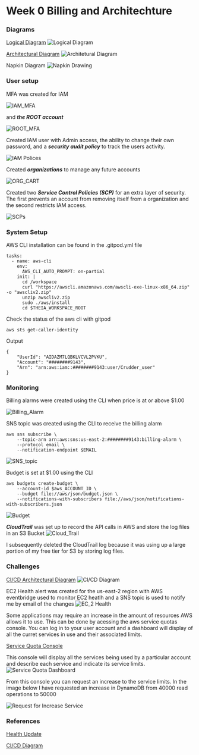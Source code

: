 # Week 0 Billing and Architechture

### Diagrams 

[Logical Diagram](https://lucid.app/lucidchart/044d54be-c09b-4c09-a18f-f1ddf1b44387/edit?viewport_loc=-221%2C13%2C2261%2C1116%2C0_0&invitationId=inv_04dab94d-d5c4-4b5d-b7eb-eaa960765da1)
![Logical Diagram](./assets/Cruddur-Conceptual%20Diagram.png)

[Architectural Diagram](https://lucid.app/lucidchart/ec7097f7-4001-4f8b-999c-3e8081fcba10/edit?viewport_loc=-116%2C11%2C2261%2C1116%2C0_0&invitationId=inv_cef4b7df-11ee-41a9-8785-39c3bade6d48)
![Architetural Diagram](./assets/Crudder%20Logical%20Architectural%20Diagram.png)

Napkin Diagram
![Napkin Drawing](./assets/napkin.png)

###  User setup

MFA was created for IAM 

![IAM_MFA](./assets/IAM_MFA.png)


and *__the ROOT account__*

![ROOT_MFA](./assets/MAF_fin.png)

Created IAM user with Admin access, the ability to change their own password, and a *__security audit policy__* to track the users activity.

![IAM Polices](./assets/AdminPolicy.png)


Created *__organizations__* to manage any future accounts

![ORG_CART](./assets/Org_Chart.png)

Created two *__Service Control Policies (SCP)__* for an extra layer of security. The first prevents an account from removing itself from a organization and the second restricts IAM access.

![SCPs](./assets/SCP.png)

### System Setup

AWS CLI installation can be found in the .gitpod.yml file

```
tasks:
  - name: aws-cli
    env:
      AWS_CLI_AUTO_PROMPT: on-partial
    init: |
      cd /workspace
      curl "https://awscli.amazonaws.com/awscli-exe-linux-x86_64.zip" -o "awscliv2.zip"
      unzip awscliv2.zip
      sudo ./aws/install
      cd $THEIA_WORKSPACE_ROOT
```

Check the status of the aws cli with gitpod
```
aws sts get-caller-identity
```

Output
```
{
    "UserId": "AIDAZM7LQBKLVCVL2PVKU",
    "Account": "########9143",
    "Arn": "arn:aws:iam::########9143:user/Crudder_user"
}
```

### Monitoring

Billing alarms were created using the CLI when price is at or above $1.00


![Billing_Alarm](./assets/bill_raw.png)

SNS topic was created using the CLI to receive the billing alarm
```
aws sns subscribe \
    --topic-arn arn:aws:sns:us-east-2:########9143:billing-alarm \
    --protocol email \
    --notification-endpoint $EMAIL
```
![SNS_topic](./assets/SNS_topic.png)

Budget is set at $1.00 using the CLI
```
aws budgets create-budget \
    --account-id $aws_ACCOUNT_ID \
    --budget file://aws/json/budget.json \
    --notifications-with-subscribers file://aws/json/notifications-with-subscribers.json
```
![Budget](./assets/Budget.png)

*__CloudTrail__* was set up to record the API calls in AWS and store the log files in an S3 Bucket
![Cloud_Trail](./assets/CloudTrail.png)

I subsequently deleted the CloudTrail log because it was using up a large portion of my free tier for S3 by storing log files.


### Challenges

[CI/CD Architectural Diagram](https://lucid.app/lucidchart/19a3aca2-8157-406d-a03c-b5e9d1d2c3c1/edit?viewport_loc=-268%2C-31%2C2261%2C1116%2C0_0&invitationId=inv_a18fe3aa-726c-4104-bba0-a6e70c66923e)
![CI/CD Diagram](./assets/CI_CD%20Diagram.png)



EC2 Health alert was created for the us-east-2 region with AWS eventbridge used to monitor EC2 heatlh and a SNS topic is used to notify me by email of the changes
![EC_2 Health](./assets/EC2_status.png)

Some applications may require an increase in the amount of resources AWS allows it to use.  This can be done by acessing the aws service quotas console. You can log in to your user account and a dashboard will display of all the curret services in use and their associated limits.  

[Service Quota Console](https://console.aws.amazon.com/servicequotas/home)


This console will display all the services being used by a particular account and describe each service and indicate its service limits.
![Service Quota Dashboard](./assets/Service_Console.png)

From this console you can request an increase to the service limits.
In the image below I have requested an increase in DynamoDB from 40000 read operations to 50000

![Request for Increase Service](./assets/DynamoDB_request.png)



### References

[Health Update](https://docs.aws.amazon.com/health/latest/ug/cloudwatch-events-health.html)

[CI/CD Diagram](https://github.com/acantril/learn-cantrill-io-labs/tree/master/aws-codepipeline-catpipeline)




